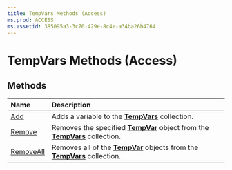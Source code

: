 ```yaml
---
title: TempVars Methods (Access)
ms.prod: ACCESS
ms.assetid: 385095a3-3c70-429e-8c4e-a34ba26b4764
---
```



# TempVars Methods (Access)

## Methods



|**Name**|**Description**|
|:-----|:-----|
|[Add](tempvars-add-method-access.md)|Adds a variable to the  **[TempVars](tempvars-object-access.md)** collection.|
|[Remove](tempvars-remove-method-access.md)|Removes the specified  **[TempVar](tempvar-object-access.md)** object from the **[TempVars](tempvars-object-access.md)** collection.|
|[RemoveAll](tempvars-removeall-method-access.md)|Removes all of the  **[TempVar](tempvar-object-access.md)** objects from the **[TempVars](tempvars-object-access.md)** collection.|

